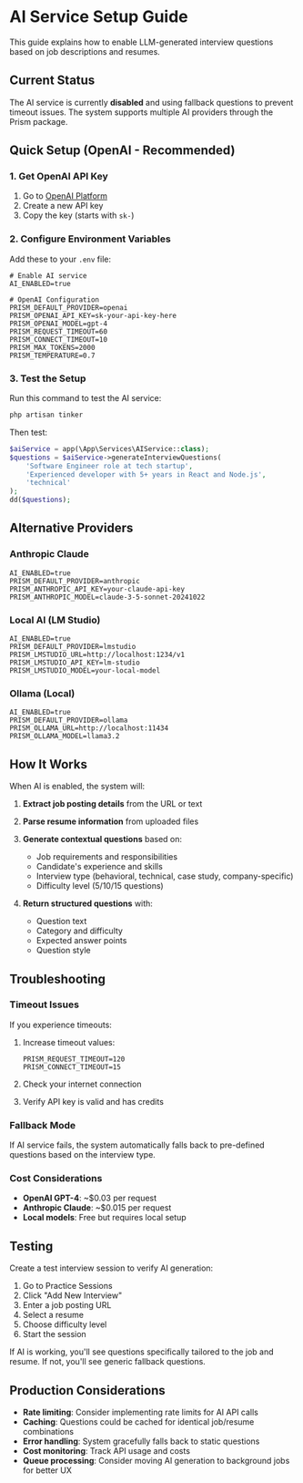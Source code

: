 # AI Service Setup Guide

This guide explains how to enable LLM-generated interview questions based on job descriptions and resumes.

## Current Status

The AI service is currently **disabled** and using fallback questions to prevent timeout issues. The system supports multiple AI providers through the Prism package.

## Quick Setup (OpenAI - Recommended)

### 1. Get OpenAI API Key
1. Go to [OpenAI Platform](https://platform.openai.com/api-keys)
2. Create a new API key
3. Copy the key (starts with `sk-`)

### 2. Configure Environment Variables
Add these to your `.env` file:

```env
# Enable AI service
AI_ENABLED=true

# OpenAI Configuration
PRISM_DEFAULT_PROVIDER=openai
PRISM_OPENAI_API_KEY=sk-your-api-key-here
PRISM_OPENAI_MODEL=gpt-4
PRISM_REQUEST_TIMEOUT=60
PRISM_CONNECT_TIMEOUT=10
PRISM_MAX_TOKENS=2000
PRISM_TEMPERATURE=0.7
```

### 3. Test the Setup
Run this command to test the AI service:

```bash
php artisan tinker
```

Then test:
```php
$aiService = app(\App\Services\AIService::class);
$questions = $aiService->generateInterviewQuestions(
    'Software Engineer role at tech startup',
    'Experienced developer with 5+ years in React and Node.js',
    'technical'
);
dd($questions);
```

## Alternative Providers

### Anthropic Claude
```env
AI_ENABLED=true
PRISM_DEFAULT_PROVIDER=anthropic
PRISM_ANTHROPIC_API_KEY=your-claude-api-key
PRISM_ANTHROPIC_MODEL=claude-3-5-sonnet-20241022
```

### Local AI (LM Studio)
```env
AI_ENABLED=true
PRISM_DEFAULT_PROVIDER=lmstudio
PRISM_LMSTUDIO_URL=http://localhost:1234/v1
PRISM_LMSTUDIO_API_KEY=lm-studio
PRISM_LMSTUDIO_MODEL=your-local-model
```

### Ollama (Local)
```env
AI_ENABLED=true
PRISM_DEFAULT_PROVIDER=ollama
PRISM_OLLAMA_URL=http://localhost:11434
PRISM_OLLAMA_MODEL=llama3.2
```

## How It Works

When AI is enabled, the system will:

1. **Extract job posting details** from the URL or text
2. **Parse resume information** from uploaded files
3. **Generate contextual questions** based on:
   - Job requirements and responsibilities
   - Candidate's experience and skills
   - Interview type (behavioral, technical, case study, company-specific)
   - Difficulty level (5/10/15 questions)

4. **Return structured questions** with:
   - Question text
   - Category and difficulty
   - Expected answer points
   - Question style

## Troubleshooting

### Timeout Issues
If you experience timeouts:
1. Increase timeout values:
   ```env
   PRISM_REQUEST_TIMEOUT=120
   PRISM_CONNECT_TIMEOUT=15
   ```

2. Check your internet connection
3. Verify API key is valid and has credits

### Fallback Mode
If AI service fails, the system automatically falls back to pre-defined questions based on the interview type.

### Cost Considerations
- **OpenAI GPT-4**: ~$0.03 per request
- **Anthropic Claude**: ~$0.015 per request
- **Local models**: Free but requires local setup

## Testing

Create a test interview session to verify AI generation:

1. Go to Practice Sessions
2. Click "Add New Interview"
3. Enter a job posting URL
4. Select a resume
5. Choose difficulty level
6. Start the session

If AI is working, you'll see questions specifically tailored to the job and resume. If not, you'll see generic fallback questions.

## Production Considerations

- **Rate limiting**: Consider implementing rate limits for AI API calls
- **Caching**: Questions could be cached for identical job/resume combinations
- **Error handling**: System gracefully falls back to static questions
- **Cost monitoring**: Track API usage and costs
- **Queue processing**: Consider moving AI generation to background jobs for better UX
